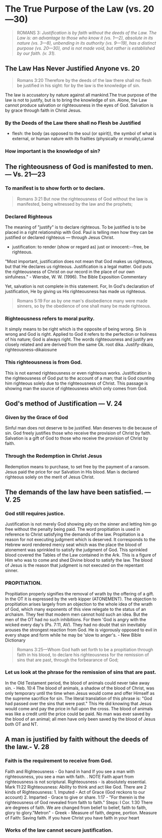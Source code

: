 # The True Purpose of the Law (vs. 20—30)

> ROMANS 3: *Justification is by faith without the deeds of the Law. The Law is: an advantage to those who know it (vs. 1—2), absolute in its nature (vs. 3—8), unbending in its authority (vs. 9—19), has a distinct purpose (vs. 20—30), and is not made void, but rather is established	by our faith. (v. 31).*

<!-- -->

## The Law Has Never Justified Anyone vs. 20

> Romans 3:20 Therefore by the deeds of the law there shall no flesh be justified in his sight: for by the law is the knowledge of sin.

The law is accusatory by nature against all mankind.The true purpose of the law is not to justify, but is to bring the knowledge of sin. Alone, the Law cannot produce salvation or righteousness in the eyes of God. Salvation is by grace through faith in Christ Jesus. 

### By the Deeds of the Law there shall no Flesh be Justified

- flesh: the body (as opposed to the soul (or spirit)), the symbol of what is external, or human nature with its frailties (physically or morally),carnal

### How important is the knowledge of sin?

## The righteousness of God is manifested to men. — Vs. 21—23

### To manifest is to show forth or to declare.

> Romans 3:21 But now the righteousness of God without the law is manifested, being witnessed by the law and the prophets;

### Declared Righteous
	
The meaning of "justify" is to declare righteous. To be justified is to be placed in a right relationship with God. Paul is telling men how they can be justified or declared righteous — through Jesus Christ. 

- justification: to render (show or regard as) just or innocent:--free, be righteous. 

&quot;Most important, justification does not mean that God makes us righteous, but that He declares us righteous. Justification is a legal matter. God puts the righteousness of Christ on our record in the place of our own sinfulness.&quot; - Wiersbe, W. W. (1996). The Bible Exposition Commentary

Yet, salvation is not complete in this statement. For, In God's declaration of justification, He by giving us His righteousness has made us righteous.

> Romans 5:19 For as by one man's disobedience many were made sinners, so by the obedience of one shall many be made righteous.

### Righteousness refers to moral purity.

It simply means to be right which is the opposite of being wrong. Sin is wrong and God is right. Applied to God it refers to the perfection or holiness of his nature; God is always right. The words righteousness and justify are closely related and are derived from the same Gk. root dika. Justify-dikaio, righteousness-dikaiosune

### This righteousness is from God.
	
This is not earned righteousness or even righteous works. Justification is the righteousness of God put to the account of a man; that is God counting him righteous solely due to the righteousness of Christ. This passage is showing man the source of righteousness which only comes from God. 

## God&apos;s method of Justification — V. 24
### Given by the Grace of God	

Sinful man does not deserve to be justified. Man deserves to die because of sin. God freely justifies those who receive the provision of Christ by faith. Salvation is a gift of God to those who receive the provision of Christ by faith. 
### Through the Redemption in Christ Jesus 
	
Redemption means to purchase, to set free by the payment of a ransom. Jesus paid the price for our Salvation in His blood. Man is declared righteous solely on the merit of Jesus Christ.

## The demands of the law have been satisfied. — V. 25 
### God still requires justice. 

Justification is not merely God showing pity on the sinner and letting him go free without the penalty being paid. The word propitiation is used in reference to Christ satisfying the demands of the law. Propitiation is a reason for not executing judgment which is deserved. It corresponds to the Hebrew word rendered mercy seat which was the place the blood of atonement was sprinkled to satisfy the judgment of God. This sprinkled blood covered the Tables of the Law contained in the Ark. This is a figure of Him who was to come and shed Divine blood to satisfy the law. The blood of Jesus is the reason that judgment is not executed on the repentant sinner.

### PROPITIATION.

Propitiation properly signifies the removal of wrath by the offering of a gift. In the OT it is expressed by the verb kipper (ATONEMENT). The objection to propitiation arises largely from an objection to the whole idea of the wrath of God, which many exponents of this view relegate to the status of an archaism. They feel that modern men cannot hold such an idea. But the men of the OT had no such inhibitions. For them 'God is angry with the wicked every day&apos;s (Ps. 7:11, AV). They had no doubt that sin inevitably arouses the strongest reaction from God. He is vigorously opposed to evil in every shape and form while he may be 'slow to anger&apos;s. - New Bible Dictionary 

> Romans 3:25—Whom God hath set forth to be a propitiation through faith in his blood, to declare his righteousness for the remission of sins that are past, through the forbearance of God;
> 
### Let us look at the phrase for the remission of sins that are past.
	
In the Old Testament period, the blood of animals could never take away sin. - Heb. 10:4 The blood of animals, a shadow of the blood of Christ, was only temporary until the time when Jesus would come and offer Himself as the supreme sacrifice for sin. The literal translation of this phrase is: &quot;God had passed over the sins that were past.&quot; This He did knowing that Jesus would come and pay the price in full upon the cross. The blood of animals was like a credit until the price could be paid. No man was ever saved by the blood of an animal; all men have only been saved by the blood of Jesus both OT and NT.

## A man is justified by faith without the deeds of the law.- V. 28

### Faith is the requirement to receive from God.

Faith and Righteousness - Go hand in hand If you see a man with righteousness, you see a man with faith. . NOTE Faith apart from righteousness is not scriptural. Righteousness - is absolutely essential. Mark 11:22 Righteousness: Ability to think and act like God. There are 2 kinds of Righteousness: 1. Imputed - Act of Grace (God reckons to our account) 2. Imparted - Grace to give or share. 1:17 - &quot;For therein is the righteousness of God revealed from faith to faith.&quot; Steps:	I Cor. 1:30 There are degrees of faith. We are changed from belief to belief, faith to faith, glory to glory.&quot;Metron&quot; - Greek - Measure of faith, degree, portion. Measure of Faith: Saving faith. If you have Christ you have faith in your heart

### Works of the law cannot secure justification.

